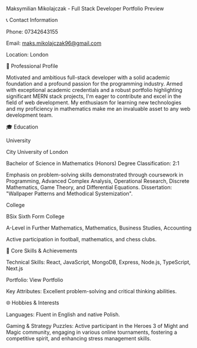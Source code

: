 Maksymilian Mikolajczak - Full Stack Developer
Portfolio Preview

📞 Contact Information

Phone: 07342643155

Email: maks.mikolajczak96@gmail.com

Location: London

🌟 Professional Profile

Motivated and ambitious full-stack developer with a solid academic foundation and a profound passion for the programming industry. Armed with exceptional academic credentials and a robust portfolio highlighting significant MERN stack projects, I'm eager to contribute and excel in the field of web development. My enthusiasm for learning new technologies and my proficiency in mathematics make me an invaluable asset to any web development team.


🎓 Education

University

City University of London

Bachelor of Science in Mathematics (Honors)
Degree Classification: 2:1

Emphasis on problem-solving skills demonstrated through coursework in Programming, Advanced Complex Analysis, Operational Research, Discrete Mathematics, Game Theory, and Differential Equations. Dissertation: "Wallpaper Patterns and Methodical Systemization".

College

BSix Sixth Form College

A-Level in Further Mathematics, Mathematics, Business Studies, Accounting 

Active participation in football, mathematics, and chess clubs.

🚀 Core Skills & Achievements

Technical Skills: React, JavaScript, MongoDB, Express, Node.js, TypeScript, Next.js

Portfolio: View Portfolio

Key Attributes: Excellent problem-solving and critical thinking abilities.

🌐 Hobbies & Interests

Languages: Fluent in English and native Polish.

Gaming & Strategy Puzzles: Active participant in the Heroes 3 of Might and Magic community, engaging in various online tournaments, fostering a competitive spirit, and enhancing stress management skills.
